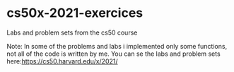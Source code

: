 # cs50x-2021-exercices
Labs and problem sets from the cs50 course

Note: In some of the problems and labs i implemented only some functions, not all of the code is written by me. You can se the labs and problem sets here:https://cs50.harvard.edu/x/2021/
